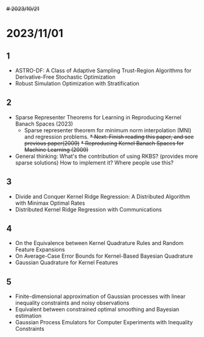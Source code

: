 ~~# 2023/10/21~~
# 2023/11/01
## 1
* ASTRO-DF: A Class of Adaptive Sampling Trust-Region Algorithms for Derivative-Free Stochastic Optimization
* Robust Simulation Optimization with Stratification

## 2
* Sparse Representer Theorems for Learning in Reproducing Kernel Banach Spaces (2023)
  * Sparse representer theorem for minimum norm interpolation (MNI) and regression problems.
  ~~* Next: Finish reading this paper, and see previous paper(2009)~~
~~* Reproducing Kernel Banach Spaces for Machine Learning (2009)~~
* General thinking: What's the contribution of using RKBS? (provides more sparse solutions) How to implement it? Where people use this?
  

## 3
* Divide and Conquer Kernel Ridge Regression: A Distributed Algorithm with Minimax Optimal Rates
* Distributed Kernel Ridge Regression with Communications

## 4
* On the Equivalence between Kernel Quadrature Rules and Random Feature Expansions
* On Average-Case Error Bounds for Kernel-Based Bayesian Quadrature
* Gaussian Quadrature for Kernel Features

## 5
* Finite-dimensional approximation of Gaussian processes with linear inequality constraints and noisy observations
* Equivalent between constrained optimal smoothing and Bayesian estimation
* Gaussian Process Emulators for Computer Experiments with Inequality Constraints

